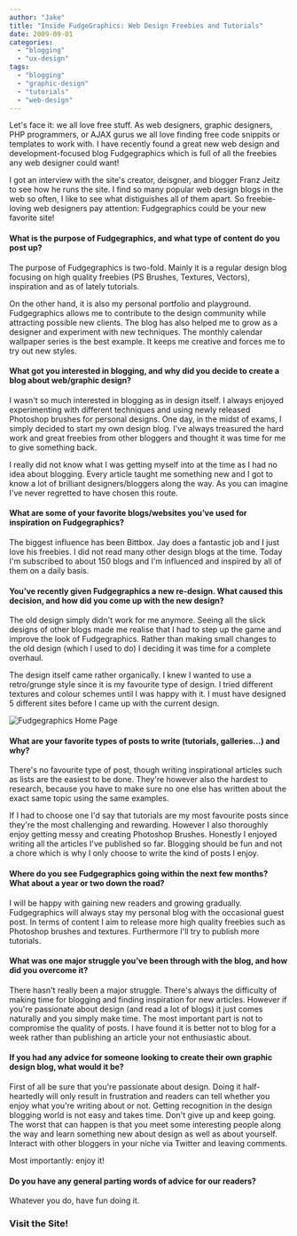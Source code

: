 ```yaml
---
author: "Jake"
title: "Inside FudgeGraphics: Web Design Freebies and Tutorials"
date: 2009-09-01
categories: 
  - "blogging"
  - "ux-design"
tags: 
  - "blogging"
  - "graphic-design"
  - "tutorials"
  - "web-design"
---
```


Let's face it: we all love free stuff. As web designers, graphic designers, PHP programmers, or AJAX gurus we all love finding free code snippits or templates to work with. I have recently found a great new web design and development-focused blog Fudgegraphics which is full of all the freebies any web designer could want!<!--more-->

I got an interview with the site's creator, deisgner, and blogger Franz Jeitz to see how he runs the site. I find so many popular web design blogs in the web so often, I like to see what distiguishes all of them apart. So freebie-loving web designers pay attention: Fudgegraphics could be your new favorite site!

#### What is the purpose of Fudgegraphics, and what type of content do you post up?

The purpose of Fudgegraphics is two-fold. Mainly it is a regular design blog focusing on high quality freebies (PS Brushes, Textures, Vectors), inspiration and as of lately tutorials.

On the other hand, it is also my personal portfolio and playground. Fudgegraphics allows me to contribute to the design community while attracting possible new clients. The blog has also helped me to grow as a designer and experiment with new techniques. The monthly calendar wallpaper series is the best example. It keeps me creative and forces me to try out new styles.

#### What got you interested in blogging, and why did you decide to create a blog about web/graphic design?

I wasn't so much interested in blogging as in design itself. I always enjoyed experimenting with different techniques and using newly released Photoshop brushes for personal designs. One day, in the midst of exams, I simply decided to start my own design blog. I've always treasured the hard work and great freebies from other bloggers and thought it was time for me to give something back.

I really did not know what I was getting myself into at the time as I had no idea about blogging. Every article taught me something new and I got to know a lot of brilliant designers/bloggers along the way. As you can imagine I've never regretted to have chosen this route.

#### What are some of your favorite blogs/websites you’ve used for inspiration on Fudgegraphics?

The biggest influence has been Bittbox. Jay does a fantastic job and I just love his freebies. I did not read many other design blogs at the time. Today I'm subscribed to about 150 blogs and I'm influenced and inspired by all of them on a daily basis.

#### You’ve recently given Fudgegraphics a new re-design. What caused this decision, and how did you come up with the new design?

The old design simply didn't work for me anymore. Seeing all the slick designs of other blogs made me realise that I had to step up the game and improve the look of Fudgegraphics. Rather than making small changes to the old design (which I used to do) I deciding it was time for a complete overhaul.

The design itself came rather organically. I knew I wanted to use a retro/grunge style since it is my favourite type of design. I tried different textures and colour schemes until I was happy with it. I must have designed 5 different sites before I came up with the current design.

![Fudgegraphics Home Page](images/fudgegraphics-screen.jpg "Fudgegraphics Screenshot - Home")

#### What are your favorite types of posts to write (tutorials, galleries…) and why?

There's no favourite type of post, though writing inspirational articles such as lists are the easiest to be done. They're however also the hardest to research, because you have to make sure no one else has written about the exact same topic using the same examples.

If I had to choose one I'd say that tutorials are my most favourite posts since they're the most challenging and rewarding. However I also thoroughly enjoy getting messy and creating Photoshop Brushes. Honestly I enjoyed writing all the articles I've published so far. Blogging should be fun and not a chore which is why I only choose to write the kind of posts I enjoy.

#### Where do you see Fudgegraphics going within the next few months? What about a year or two down the road?

I will be happy with gaining new readers and growing gradually. Fudgegraphics will always stay my personal blog with the occasional guest post. In terms of content I aim to release more high quality freebies such as Photoshop brushes and textures. Furthermore I'll try to publish more tutorials.

#### What was one major struggle you’ve been through with the blog, and how did you overcome it?

There hasn't really been a major struggle. There's always the difficulty of making time for blogging and finding inspiration for new articles. However if you're passionate about design (and read a lot of blogs) it just comes naturally and you simply make time. The most important part is not to compromise the quality of posts. I have found it is better not to blog for a week rather than publishing an article your not enthusiastic about.

#### If you had any advice for someone looking to create their own graphic design blog, what would it be?

First of all be sure that you're passionate about design. Doing it half-heartedly will only result in frustration and readers can tell whether you enjoy what you're writing about or not. Getting recognition in the design blogging world is not easy and takes time. Don't give up and keep going. The worst that can happen is that you meet some interesting people along the way and learn something new about design as well as about yourself. Interact with other bloggers in your niche via Twitter and leaving comments.

Most importantly: enjoy it!

#### Do you have any general parting words of advice for our readers?

Whatever you do, have fun doing it.

### Visit the Site!
